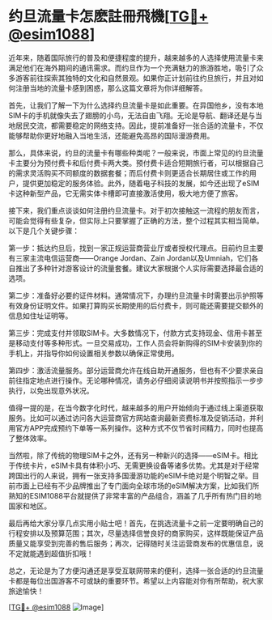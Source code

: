 # 约旦流量卡怎麽註冊飛機[[TG💪+ @esim1088](https://t.me/s/esim1088)]

近年来，随着国际旅行的普及和便捷程度的提升，越来越多的人选择使用流量卡来满足他们在海外期间的通讯需求。而约旦作为一个充满魅力的旅游胜地，吸引了众多游客前往探索其独特的文化和自然景观。如果你正计划前往约旦旅行，并且对如何注册当地的流量卡感到困惑，那么这篇文章将为你详细解答。

首先，让我们了解一下为什么选择约旦流量卡是如此重要。在异国他乡，没有本地SIM卡的手机就像失去了翅膀的小鸟，无法自由飞翔。无论是导航、翻译还是与当地居民交流，都需要稳定的网络支持。因此，提前准备好一张合适的流量卡，不仅能够帮助你更好地融入当地生活，还能避免高昂的国际漫游费用。

那么，具体来说，约旦的流量卡有哪些种类呢？一般来说，市面上常见的约旦流量卡主要分为预付费卡和后付费卡两大类。预付费卡适合短期旅行者，可以根据自己的需求灵活购买不同额度的数据套餐；而后付费卡则更适合长期居住或工作的用户，提供更加稳定的服务体验。此外，随着电子科技的发展，如今还出现了eSIM卡这种新型产品，它无需实体卡槽即可直接激活使用，极大地方便了旅客。

接下来，我们重点谈谈如何注册约旦流量卡。对于初次接触这一流程的朋友而言，可能会觉得有些复杂，但实际上只要掌握了正确的方法，整个过程其实相当简单。以下是几个关键步骤：

第一步：抵达约旦后，找到一家正规运营商营业厅或者授权代理点。目前约旦主要有三家主流电信运营商——Orange Jordan、Zain Jordan以及Umniah，它们各自推出了多种针对游客设计的流量套餐。建议大家根据个人实际需要选择最合适的选项。

第二步：准备好必要的证件材料。通常情况下，办理约旦流量卡时需要出示护照等有效身份证明文件。如果打算购买长期使用的后付费卡，则可能还需要提交额外的信息如住址证明等。

第三步：完成支付并领取SIM卡。大多数情况下，付款方式支持现金、信用卡甚至是移动支付等多种形式。一旦交易成功，工作人员会将新购得的SIM卡安装到你的手机上，并指导你如何设置相关参数以确保正常使用。

第四步：激活流量服务。部分运营商允许在线自助开通服务，但也有不少要求亲自前往指定地点进行操作。无论哪种情况，请务必仔细阅读说明书并按照指示一步步执行，以免出现意外状况。

值得一提的是，在当今数字化时代，越来越多的用户开始倾向于通过线上渠道获取服务。比如可以通过访问各大运营商官方网站查询最新资费标准及促销活动，并利用官方APP完成预约下单等一系列操作。这种方式不仅节省时间精力，同时也提高了整体效率。

当然啦，除了传统的物理SIM卡之外，还有另一种新兴的选择——eSIM卡。相比于传统卡片，eSIM卡具有体积小巧、无需更换设备等诸多优势。尤其是对于经常跨国出行的人来说，拥有一张支持多国漫游功能的eSIM卡绝对是个明智之举。目前市面上已经有不少品牌推出了专门面向全球市场的eSIM解决方案，比如我们所熟知的ESIM1088平台就提供了非常丰富的产品组合，涵盖了几乎所有热门目的地国家和地区。

最后再给大家分享几点实用小贴士吧！首先，在挑选流量卡之前一定要明确自己的行程安排以及预算范围；其次，尽量选择信誉良好的商家购买，这样既能保证产品质量又能享受到完善的售后服务；再次，记得随时关注运营商发布的优惠信息，说不定就能遇到超值折扣哦！

总之，无论是为了方便沟通还是享受互联网带来的便利，选择一张合适的约旦流量卡都是每位出国游客不可或缺的重要环节。希望以上内容能对你有所帮助，祝大家旅途愉快！

[[TG💪+ @esim1088](https://t.me/s/esim1088) ![Image](https://i.postimg.cc/4NQfJmqS/Snipaste-2025-05-13-00-14-12.png)]